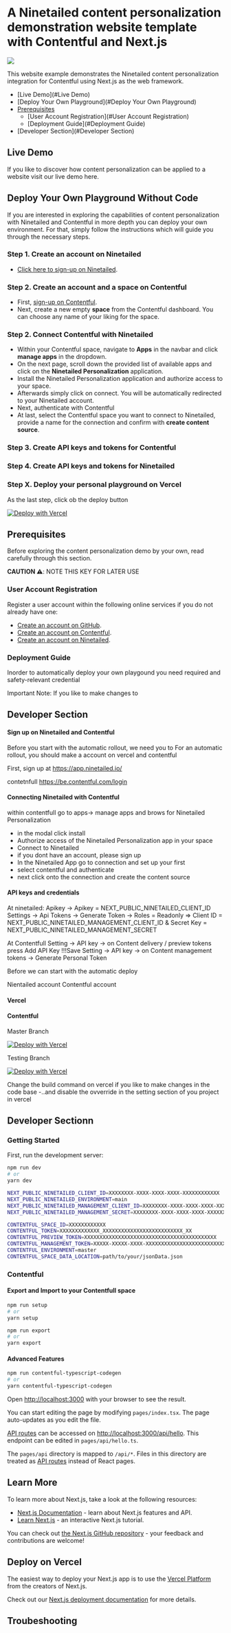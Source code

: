 # A Ninetailed content personalization demonstration website template with Contentful and Next.js
<!-- A website demonstration showcasing Ninetailed's personalization integration for Contentful with Next.js
   -->
<!-- A website template for ninetailed personalization with contentful and next.js -->
<!--Old backup # A Ninetailed website demonstration showcasing content personalization with Contentful and Next.js
 -->


![](docs/ninetailed-contentful-next-starter-screenshot.png)

This website example demonstrates the Ninetailed content personalization integration for Contentful using Next.js as the web framework.

- [Live Demo](#Live Demo)
- [Deploy Your Own Playground](#Deploy Your Own Playground)
- [Prerequisites](#Prerequisites)
  - [User Account Registration](#User Account Registration)
  - [Deployment Guide](#Deployment Guide)
- [Developer Section](#Developer Section)


## Live Demo

If you like to discover how content personalization can be applied to a website visit our live demo here.

## Deploy Your Own Playground Without Code
If you are interested in exploring the capabilities of content personalization with Ninetailed and Contentful in more depth you can deploy your own environment.
For that, simply follow the instructions which will guide you through the necessary steps.

### Step 1. Create an account on Ninetailed
- [Click here to sign-up on Ninetailed](https://app.ninetailed.io/account/sign-up).

### Step 2. Create an account and a space on Contentful
- First, [sign-up on Contentful](https://www.contentful.com/sign-up/).
- Next, create a new empty **space** from the Contentful dashboard. You can choose any name of your liking for the space.

### Step 2. Connect Contentful with Ninetailed
- Within your Contentful space, navigate to **Apps** in the navbar and click **manage apps** in the dropdown.
- On the next page, scroll down the provided list of available apps and click on the **Ninetailed Personalization** application.
- Install the Ninetailed Personalization application and authorize access to your space.
- Afterwards simply click on connect. You will be automatically redirected to your Ninetailed account.
- Next, authenticate with Contentful
- At last, select the Contentful space you want to connect to Ninetailed, provide a name for the connection and confirm with **create content source**.

### Step 3. Create API keys and tokens for Contentful



### Step 4. Create API keys and tokens for Ninetailed

### Step X. Deploy your personal playground on Vercel

As the last step, click ob the deploy button


[![Deploy with Vercel](https://vercel.com/button)](https://vercel.com/new/clone?repository-url=https%3A%2F%2Fgithub.com%2Fninetailed-inc%2Fcontentful-next-starter-CSR&env=NEXT_PUBLIC_NINETAILED_CLIENT_ID,NEXT_PUBLIC_NINETAILED_MANAGEMENT_CLIENT_ID,NEXT_PUBLIC_NINETAILED_MANAGEMENT_SECRET,CONTENTFUL_SPACE_ID,CONTENTFUL_TOKEN,CONTENTFUL_PREVIEW_TOKEN,CONTENTFUL_MANAGEMENT_TOKEN&project-name=ninetailed-contentful-next-starter&repository-name=ninetailed-contentful-next-starter&build-command=npm%20run%20build-and-setup)

## Prerequisites
Before exploring the content personalization demo by your own, read carefully through this section.

**CAUTION ⚠️**: NOTE THIS KEY FOR LATER USE

### User Account Registration
Register a user account within the following online services if you do not already have one:
- [Create an account on GitHub](https://github.com/signup).
- [Create an account on Contentful](https://www.contentful.com/sign-up/).
- [Create an account on Ninetailed](https://app.ninetailed.io/account/sign-up).

<!-- side note, for typing in the keys-->


### Deployment Guide

Inorder to automatically deploy your own playgound you need required and safety-relevant credential




Important Note:
If you like to make changes to 


## Developer Section


<!-- XXXXXXXXXXXXXXXXXX -->


#### Sign up on Ninetailed and Contentful

Before you start with the automatic rollout, we need you to 
For an automatic rollout, you should make a account on vercel and contentful

First, sign up at https://app.ninetailed.io/

contetnfull
https://be.contentful.com/login

#### Connecting Ninetailed with Contentful


within contentfull go to apps-> manage apps and brows for Ninetailed Personalization
- in the modal click install
- Authorize access of the Ninetailed Personalization app in your space
- Connect to Ninetailed
- if you dont have an account, please sign up
- In the Ninetailed App go to connection and set up your first
- select contentful and authenticate
- next click onto the connection and create the content source

#### API keys and credentials

At ninetailed:
Apikey -> Apikey = NEXT_PUBLIC_NINETAILED_CLIENT_ID
Settings -> Api Tokens -> Generate Token -> Roles = Readonly => Client ID = NEXT_PUBLIC_NINETAILED_MANAGEMENT_CLIENT_ID & Secret Key = NEXT_PUBLIC_NINETAILED_MANAGEMENT_SECRET

At Contentfull
Setting -> API key -> on Content delivery / preview tokens press Add API Key !!!Save
Setting -> API key -> on Content management tokens -> Generate Personal Token

Before we can start with the automatic deploy


Nientailed account
Contentful account



#### Vercel

#### Contentful

Master Branch

[![Deploy with Vercel](https://vercel.com/button)](https://vercel.com/new/clone?repository-url=https%3A%2F%2Fgithub.com%2Fninetailed-inc%2Fcontentful-next-starter-CSR&env=NEXT_PUBLIC_NINETAILED_CLIENT_ID,NEXT_PUBLIC_NINETAILED_MANAGEMENT_CLIENT_ID,NEXT_PUBLIC_NINETAILED_MANAGEMENT_SECRET,CONTENTFUL_SPACE_ID,CONTENTFUL_TOKEN,CONTENTFUL_PREVIEW_TOKEN,CONTENTFUL_MANAGEMENT_TOKEN&project-name=ninetailed-contentful-next-starter&repository-name=ninetailed-contentful-next-starter&build-command=npm%20run%20build-and-setup)

Testing Branch

[![Deploy with Vercel](https://vercel.com/button)](https://vercel.com/new/clone?repository-url=https%3A%2F%2Fgithub.com%2Fninetailed-inc%2Fcontentful-next-starter-CSR%2Ftree%2Ftesting_deploy-routine&env=NEXT_PUBLIC_NINETAILED_CLIENT_ID,NEXT_PUBLIC_NINETAILED_MANAGEMENT_CLIENT_ID,NEXT_PUBLIC_NINETAILED_MANAGEMENT_SECRET,CONTENTFUL_SPACE_ID,CONTENTFUL_TOKEN,CONTENTFUL_PREVIEW_TOKEN,CONTENTFUL_MANAGEMENT_TOKEN&project-name=ninetailed-contentful-next-starter&repository-name=ninetailed-contentful-next-starter&build-command=npm%20run%20build-and-setup)


Change the build command on vercel if you like to make changes in the code base
-..and disable the ovverride in the setting section of you project in vercel

## Developer Sectionn

### Getting Started

First, run the development server:

```bash
npm run dev
# or
yarn dev
```

```bash
NEXT_PUBLIC_NINETAILED_CLIENT_ID=XXXXXXXX-XXXX-XXXX-XXXX-XXXXXXXXXXXX
NEXT_PUBLIC_NINETAILED_ENVIRONMENT=main
NEXT_PUBLIC_NINETAILED_MANAGEMENT_CLIENT_ID=XXXXXXXX-XXXX-XXXX-XXXX-XXXXXXXXXXXX
NEXT_PUBLIC_NINETAILED_MANAGEMENT_SECRET=XXXXXXXX-XXXX-XXXX-XXXX-XXXXXXXXXXXX

CONTENTFUL_SPACE_ID=XXXXXXXXXXXX
CONTENTFUL_TOKEN=XXXXXXXXXXXXX_XXXXXXXXXXXXXXXXXXXXXXXXXX_XX
CONTENTFUL_PREVIEW_TOKEN=XXXXXXXXXXXXXXXXXXXXXXXXXXXXXXXXXXXXXXXXXXX
CONTENTFUL_MANAGEMENT_TOKEN=XXXXX-XXXXX-XXXX-XXXXXXXXXXXXXXXXXXXXXXXXXXXXXXXX
CONTENTFUL_ENVIRONMENT=master
CONTENTFUL_SPACE_DATA_LOCATION=path/to/your/jsonData.json
```

### Contentful

#### Export and Import to your Contentfull space

```bash
npm run setup
# or
yarn setup

npm run export
# or
yarn export
```

#### Advanced Features

```bash
npm run contentful-typescript-codegen
# or
yarn contentful-typescript-codegen

```



Open [http://localhost:3000](http://localhost:3000) with your browser to see the result.

You can start editing the page by modifying `pages/index.tsx`. The page auto-updates as you edit the file.

[API routes](https://nextjs.org/docs/api-routes/introduction) can be accessed on [http://localhost:3000/api/hello](http://localhost:3000/api/hello). This endpoint can be edited in `pages/api/hello.ts`.

The `pages/api` directory is mapped to `/api/*`. Files in this directory are treated as [API routes](https://nextjs.org/docs/api-routes/introduction) instead of React pages.

## Learn More

To learn more about Next.js, take a look at the following resources:

- [Next.js Documentation](https://nextjs.org/docs) - learn about Next.js features and API.
- [Learn Next.js](https://nextjs.org/learn) - an interactive Next.js tutorial.

You can check out [the Next.js GitHub repository](https://github.com/vercel/next.js/) - your feedback and contributions are welcome!

## Deploy on Vercel

The easiest way to deploy your Next.js app is to use the [Vercel Platform](https://vercel.com/new?utm_medium=default-template&filter=next.js&utm_source=create-next-app&utm_campaign=create-next-app-readme) from the creators of Next.js.

Check out our [Next.js deployment documentation](https://nextjs.org/docs/deployment) for more details.


## Troubeshooting
